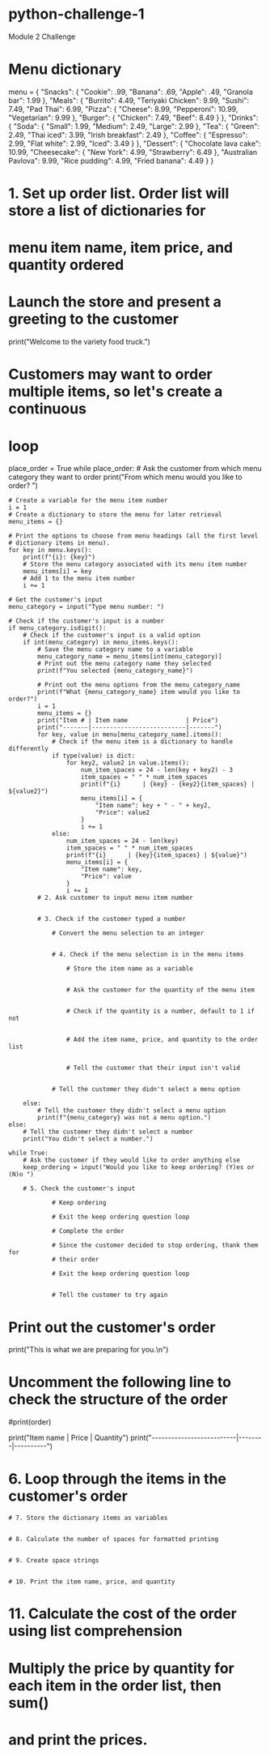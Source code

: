 # python-challenge-1
Module 2 Challenge

# Menu dictionary
menu = {
    "Snacks": {
        "Cookie": .99,
        "Banana": .69,
        "Apple": .49,
        "Granola bar": 1.99
    },
    "Meals": {
        "Burrito": 4.49,
        "Teriyaki Chicken": 9.99,
        "Sushi": 7.49,
        "Pad Thai": 6.99,
        "Pizza": {
            "Cheese": 8.99,
            "Pepperoni": 10.99,
            "Vegetarian": 9.99
        },
        "Burger": {
            "Chicken": 7.49,
            "Beef": 8.49
        }
    },
    "Drinks": {
        "Soda": {
            "Small": 1.99,
            "Medium": 2.49,
            "Large": 2.99
        },
        "Tea": {
            "Green": 2.49,
            "Thai iced": 3.99,
            "Irish breakfast": 2.49
        },
        "Coffee": {
            "Espresso": 2.99,
            "Flat white": 2.99,
            "Iced": 3.49
        }
    },
    "Dessert": {
        "Chocolate lava cake": 10.99,
        "Cheesecake": {
            "New York": 4.99,
            "Strawberry": 6.49
        },
        "Australian Pavlova": 9.99,
        "Rice pudding": 4.99,
        "Fried banana": 4.49
    }
}

# 1. Set up order list. Order list will store a list of dictionaries for
# menu item name, item price, and quantity ordered


# Launch the store and present a greeting to the customer
print("Welcome to the variety food truck.")

# Customers may want to order multiple items, so let's create a continuous
# loop
place_order = True
while place_order:
    # Ask the customer from which menu category they want to order
    print("From which menu would you like to order? ")

    # Create a variable for the menu item number
    i = 1
    # Create a dictionary to store the menu for later retrieval
    menu_items = {}

    # Print the options to choose from menu headings (all the first level
    # dictionary items in menu).
    for key in menu.keys():
        print(f"{i}: {key}")
        # Store the menu category associated with its menu item number
        menu_items[i] = key
        # Add 1 to the menu item number
        i += 1

    # Get the customer's input
    menu_category = input("Type menu number: ")

    # Check if the customer's input is a number
    if menu_category.isdigit():
        # Check if the customer's input is a valid option
        if int(menu_category) in menu_items.keys():
            # Save the menu category name to a variable
            menu_category_name = menu_items[int(menu_category)]
            # Print out the menu category name they selected
            print(f"You selected {menu_category_name}")

            # Print out the menu options from the menu_category_name
            print(f"What {menu_category_name} item would you like to order?")
            i = 1
            menu_items = {}
            print("Item # | Item name                | Price")
            print("-------|--------------------------|-------")
            for key, value in menu[menu_category_name].items():
                # Check if the menu item is a dictionary to handle differently
                if type(value) is dict:
                    for key2, value2 in value.items():
                        num_item_spaces = 24 - len(key + key2) - 3
                        item_spaces = " " * num_item_spaces
                        print(f"{i}      | {key} - {key2}{item_spaces} | ${value2}")
                        menu_items[i] = {
                            "Item name": key + " - " + key2,
                            "Price": value2
                        }
                        i += 1
                else:
                    num_item_spaces = 24 - len(key)
                    item_spaces = " " * num_item_spaces
                    print(f"{i}      | {key}{item_spaces} | ${value}")
                    menu_items[i] = {
                        "Item name": key,
                        "Price": value
                    }
                    i += 1
            # 2. Ask customer to input menu item number


            # 3. Check if the customer typed a number

                # Convert the menu selection to an integer


                # 4. Check if the menu selection is in the menu items

                    # Store the item name as a variable


                    # Ask the customer for the quantity of the menu item


                    # Check if the quantity is a number, default to 1 if not


                    # Add the item name, price, and quantity to the order list


                    # Tell the customer that their input isn't valid


                # Tell the customer they didn't select a menu option

        else:
            # Tell the customer they didn't select a menu option
            print(f"{menu_category} was not a menu option.")
    else:
        # Tell the customer they didn't select a number
        print("You didn't select a number.")

    while True:
        # Ask the customer if they would like to order anything else
        keep_ordering = input("Would you like to keep ordering? (Y)es or (N)o ")

        # 5. Check the customer's input

                # Keep ordering

                # Exit the keep ordering question loop

                # Complete the order

                # Since the customer decided to stop ordering, thank them for
                # their order

                # Exit the keep ordering question loop


                # Tell the customer to try again


# Print out the customer's order
print("This is what we are preparing for you.\n")

# Uncomment the following line to check the structure of the order
#print(order)

print("Item name                 | Price  | Quantity")
print("--------------------------|--------|----------")

# 6. Loop through the items in the customer's order

    # 7. Store the dictionary items as variables


    # 8. Calculate the number of spaces for formatted printing


    # 9. Create space strings


    # 10. Print the item name, price, and quantity


# 11. Calculate the cost of the order using list comprehension
# Multiply the price by quantity for each item in the order list, then sum()
# and print the prices.

